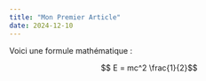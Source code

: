 ```yaml
---
title: "Mon Premier Article"
date: 2024-12-10
---
```


Voici une formule mathématique : 

$$ E = mc^2 \frac{1}{2}$$